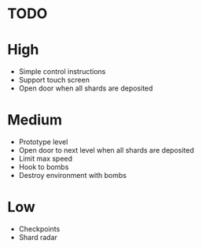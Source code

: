 # TODO

# High

- Simple control instructions
- Support touch screen
- Open door when all shards are deposited

# Medium

- Prototype level
- Open door to next level when all shards are deposited
- Limit max speed
- Hook to bombs
- Destroy environment with bombs

# Low

- Checkpoints
- Shard radar